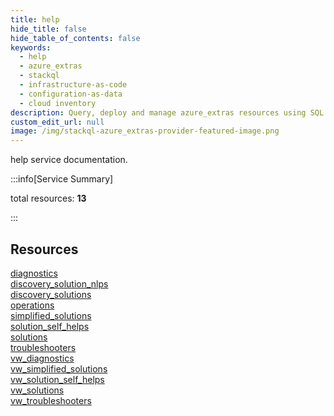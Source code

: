 ```yaml
---
title: help
hide_title: false
hide_table_of_contents: false
keywords:
  - help
  - azure_extras
  - stackql
  - infrastructure-as-code
  - configuration-as-data
  - cloud inventory
description: Query, deploy and manage azure_extras resources using SQL
custom_edit_url: null
image: /img/stackql-azure_extras-provider-featured-image.png
---
```


help service documentation.

:::info[Service Summary]

total resources: __13__  

:::

## Resources
<div class="row">
<div class="providerDocColumn">
<a href="/services/help/diagnostics/">diagnostics</a><br />
<a href="/services/help/discovery_solution_nlps/">discovery_solution_nlps</a><br />
<a href="/services/help/discovery_solutions/">discovery_solutions</a><br />
<a href="/services/help/operations/">operations</a><br />
<a href="/services/help/simplified_solutions/">simplified_solutions</a><br />
<a href="/services/help/solution_self_helps/">solution_self_helps</a><br />
<a href="/services/help/solutions/">solutions</a>
</div>
<div class="providerDocColumn">
<a href="/services/help/troubleshooters/">troubleshooters</a><br />
<a href="/services/help/vw_diagnostics/">vw_diagnostics</a><br />
<a href="/services/help/vw_simplified_solutions/">vw_simplified_solutions</a><br />
<a href="/services/help/vw_solution_self_helps/">vw_solution_self_helps</a><br />
<a href="/services/help/vw_solutions/">vw_solutions</a><br />
<a href="/services/help/vw_troubleshooters/">vw_troubleshooters</a>
</div>
</div>